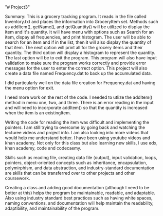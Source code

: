 "# Project3" 

Summary: This is a grocery tracking program. It reads in the file called Inventory.txt and places the information into GroceryItem set. Methods such as addItem(), getName(), and getQuantity() will be utilized to display the item and it's quantity. It will have menu with options such as Search for an item, dispay all frequencies, and print histogram. The user will be able to search for an item and if in the list, then it will also display the quantity of that item. The next option will print all for the grocery items and their quantity. The third option will display a histogram to represent the quantity. The last option will be to exit the program. This program will also have input validation to make sure the program works correctly and provide error messages for the user to enter the correct option. This project will also create a data file named Frequency.dat to back up the accumulated data.

I did particularly well on the data file creation for Frequency.dat and having the menu option for exit.

I need more work on the rest of the code. I needed to utlize the addItem() method in menu one, two, and three. There is an error reading in the input and will need to incorporate addItem() so that the quantity is increased when the item is an existingItem. 

Writing the code for reading the item was difficult and implementing the pointers. I am still trying to overcome by going back and watching the lecturee videos and project info. I am also looking into more videos that would help me understand better. I have been using youtube videos and khan academy. Not only for this class but also learning new skills, I use edx, khan academy, code and codecaemy. 

Skills such as reading file, creating data file (output), input validation, loops, pointers, object-oriented concepts such as inheritance, encapsulation, polymirphism, and data abstraction, and industry-standard documentation are skills that can be transferred over to other projects and other coursework. 

Creating a class and adding good documentation (although I need to be better at this) helps the program be maintainable, readable, and adaptable. Also using industry standard best practices such as having white spaces, naming conventions, and documentation will help maintain the readability, adaptibility, and maintainability of the program. 
